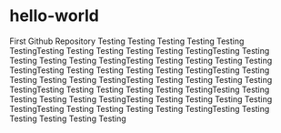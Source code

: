# hello-world
First Github Repository
Testing Testing Testing Testing Testing TestingTesting Testing Testing Testing Testing TestingTesting Testing Testing Testing Testing TestingTesting Testing Testing Testing Testing TestingTesting Testing Testing Testing Testing TestingTesting Testing Testing Testing Testing TestingTesting Testing Testing Testing Testing TestingTesting Testing Testing Testing Testing TestingTesting Testing Testing Testing Testing TestingTesting Testing Testing Testing Testing TestingTesting Testing Testing Testing Testing TestingTesting Testing Testing Testing Testing Testing
